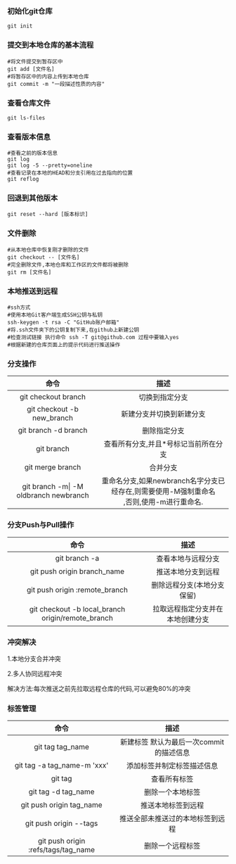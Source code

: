 ### 初始化git仓库

```
git init
```

### 提交到本地仓库的基本流程

```git
#将文件提交到暂存区中
git add [文件名] 
#将暂存区中的内容上传到本地仓库
git commit -m "一段描述性质的内容"
```

### 查看仓库文件

```
git ls-files
```

### 查看版本信息

```
#查看之前的版本信息
git log 
git log -5 --pretty=oneline
#查看记录在本地的HEAD和分支引用在过去指向的位置
git reflog
```

### 回退到其他版本

```
git reset --hard [版本标识]
```

### 文件删除

```
#从本地仓库中恢复刚才删除的文件
git checkout -- [文件名]
#完全删除文件,本地仓库和工作区的文件都将被删除
git rm [文件名]
```

### 本地推送到远程

```
#ssh方式
#使用本地Git客户端生成SSH公钥与私钥 
ssh-keygen -t rsa -C "GitHub账户邮箱"
#将.ssh文件夹下的公钥复制下来,在github上新建公钥
#检查测试链接 执行命令 ssh -T git@github.com 过程中要输入yes
#根据新建的仓库页面上的提示代码进行推送操作
```

### 分支操作

|                  命令                  |                             描述                             |
| :------------------------------------: | :----------------------------------------------------------: |
|          git checkout branch           |                        切换到指定分支                        |
|       git checkout -b new_branch       |                   新建分支并切换到新建分支                   |
|          git branch -d branch          |                         删除指定分支                         |
|               git branch               |             查看所有分支,并且*号标记当前所在分支             |
|            git merge branch            |                           合并分支                           |
| git branch -m\| -M oldbranch newbranch | 重命名分支,如果newbranch名字分支已经存在,则需要使用-M强制重命名<br />,否则,使用-m进行重命名. |

### 分支Push与Pull操作

|                        命令                        |               描述               |
| :------------------------------------------------: | :------------------------------: |
|                   git  branch -a                   |        查看本地与远程分支        |
|            git push origin branch_name             |        推送本地分支到远程        |
|           git push origin :remote_branch           |    删除远程分支(本地分支保留)    |
| git checkout -b  local_branch origin/remote_branch | 拉取远程指定分支并在本地创建分支 |

### 冲突解决

1.本地分支合并冲突

2.多人协同远程冲突

解决方法:每次推送之前先拉取远程仓库的代码,可以避免80%的冲突

### 标签管理

|                命令                 |                  描述                   |
| :---------------------------------: | :-------------------------------------: |
|          git tag tag_name           | 新建标签 默认为最后一次commit的描述信息 |
|     git tag -a tag_name-m 'xxx'     |       添加标签并制定标签描述信息        |
|               git tag               |              查看所有标签               |
|         git tag -d tag_name         |            删除一个本地标签             |
|      git push origin tag_name       |           推送本地标签到远程            |
|       git push origin --tags        |    推送全部未推送过的本地标签到远程     |
| git push origin :refs/tags/tag_name |            删除一个远程标签             |

